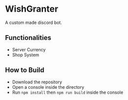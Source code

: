 # WishGranter

A custom made discord bot.

## Functionalities

* Server Currency
* Shop System

## How to Build

* Download the repository
* Open a console inside the directory
* Run `npm install` then `npm run build` inside the console
